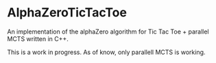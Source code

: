 # AlphaZeroTicTacToe
An implementation of the alphaZero algorithm for Tic Tac Toe + parallel MCTS written in C++.

This is a work in progress. As of know, only parallell MCTS is working.
